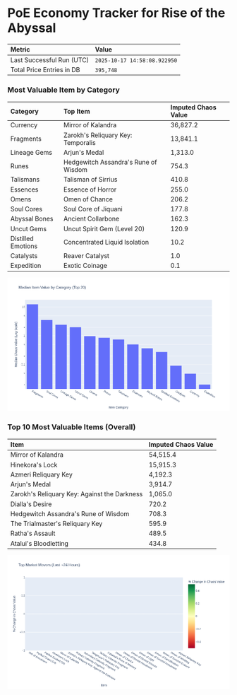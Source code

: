 # PoE Economy Tracker for Rise of the Abyssal

<!-- START_MAINTENANCE -->
| Metric | Value |
|:---|:---|
| Last Successful Run (UTC) | `2025-10-17 14:58:08.922950` |
| Total Price Entries in DB | `395,748` |

<!-- END_MAINTENANCE -->

<!-- START_DATAFRAME_DEBUG -->
<!-- END_DATAFRAME_DEBUG -->

<!-- START_CATEGORY_ANALYSIS -->
### Most Valuable Item by Category
| Category | Top Item | Imputed Chaos Value |
| :--- | :--- | :--- |
| Currency | Mirror of Kalandra | 36,827.2 |
| Fragments | Zarokh's Reliquary Key: Temporalis | 13,841.1 |
| Lineage Gems | Arjun's Medal | 1,313.0 |
| Runes | Hedgewitch Assandra's Rune of Wisdom | 754.3 |
| Talismans | Talisman of Sirrius | 410.8 |
| Essences | Essence of Horror | 255.0 |
| Omens | Omen of Chance | 206.2 |
| Soul Cores | Soul Core of Jiquani | 177.8 |
| Abyssal Bones | Ancient Collarbone | 162.3 |
| Uncut Gems | Uncut Spirit Gem (Level 20) | 120.9 |
| Distilled Emotions | Concentrated Liquid Isolation | 10.2 |
| Catalysts | Reaver Catalyst | 1.0 |
| Expedition | Exotic Coinage | 0.1 |


![Category Analysis Chart](charts/category_analysis.png)
<!-- END_ANALYSIS -->

<!-- START_ANALYSIS -->
### Top 10 Most Valuable Items (Overall)
| Item | Imputed Chaos Value |
| :--- | :--- |
| Mirror of Kalandra | 54,515.4 |
| Hinekora's Lock | 15,915.3 |
| Azmeri Reliquary Key | 4,192.3 |
| Arjun's Medal | 3,914.7 |
| Zarokh's Reliquary Key: Against the Darkness | 1,065.0 |
| Dialla's Desire | 720.2 |
| Hedgewitch Assandra's Rune of Wisdom | 708.3 |
| The Trialmaster's Reliquary Key | 595.9 |
| Ratha's Assault | 489.5 |
| Atalui's Bloodletting | 434.8 |


![Market Movers Chart](charts/market_movers.png)
<!-- END_ANALYSIS -->
